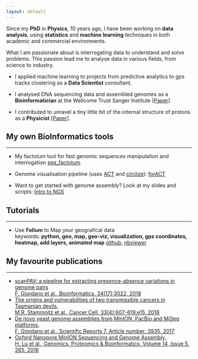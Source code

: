 ```yaml
---
layout: default
---
```


Since my **PhD** in **Physics**, 10 years ago, I have been working on **data analysis**, using **statistics** 
and **machine learning** techniques in both academic and commercial environments.

What I am passionate about is interrogating data to understand and solve problems. This passion lead me to analyse data in 
various fields, from science to industry.

* I applied machine learning to projects from predictive analytics to gps tracks clustering as a **Data Scientist** consultant.

* I analysed DNA sequencing data and assembled genomes as a **Bioinformatician** at the Wellcome Trust Sanger Institute [[Paper]](https://www.nature.com/articles/s41598-017-03996-z)

* I contributed to unravel a tiny little bit of the internal structure of protons as a **Physicist** [[Paper]](https://arxiv.org/pdf/1310.5070.pdf).


## My own BioInformatics tools
* * *
* My factotum tool for fast genomic sequences manipulation and interrogation [seq_factotum](https://github.com/fg6/seq_factotum)

* Genome visualisation pipeline (uses [ACT](http://www.sanger.ac.uk/science/tools/artemis-comparison-tool-act) and [circlize](https://www.rdocumentation.org/packages/circlize)): [forACT](https://github.com/fg6/forACT)  
 <!--- <img src="./img/viz_fig.001.png" width="500">  -->
 
 * Want to get started with genome assembly? Look at my slides and scripts: [Intro to NGS](https://github.com/fg6/EBI_NGS_Assembly)

## Tutorials
* * *
* Use **Folium** to Map your geografical data  
  keywords: **python, geo, map, geo-viz, visualization, gps coordinates, heatmap, add layers, animated map**
  [github](https://github.com/fg6/Tutorials/blob/master/Folium/how_to_folium.ipynb),
  [nbviewer](https://nbviewer.jupyter.org/github/fg6/Tutorials/blob/master/Folium/how_to_folium.ipynb)


## My favourite publications
* * *
* [scanPAV: a pipeline for extracting presence-absence variations in genome pairs  
   F. Giordano et al., Bioinformatics. 34(17):3022, 2018](https://www.ncbi.nlm.nih.gov/pubmed/29608694)  
* [The origins and vulnerabilities of two transmissible cancers in Tasmanian devils,  
   M.R. Stammnitz et al., Cancer Cell, 33(4):607-619.e15, 2018](https://www.ncbi.nlm.nih.gov/pubmed/29634948)  
* [De novo yeast genome assemblies from MinION, PacBio and MiSeq platforms,  
   F. Giordano et al., Scientific Reports 7, Article number: 3935, 2017](https://www.nature.com/articles/s41598-017-03996-z)  
* [Oxford Nanopore MinION Sequencing and Genome Assembly,  
   H. Lu et al., Genomics, Proteomics & Bioinformatics, Volume 14, Issue 5, 265, 2016](https://www.ncbi.nlm.nih.gov/pubmed/27646134)
   
   
<!---
## Projects
* * *
## Kaggle Kernels
* * *
-->

 
